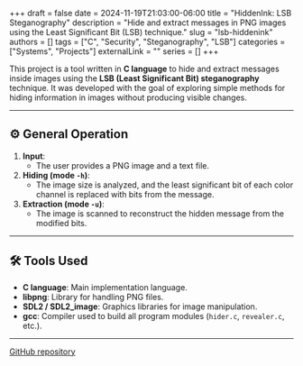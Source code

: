 +++
draft = false
date = 2024-11-19T21:03:00-06:00
title = "HiddenInk: LSB Steganography"
description = "Hide and extract messages in PNG images using the Least Significant Bit (LSB) technique."
slug = "lsb-hiddenink"
authors = []
tags = ["C", "Security", "Steganography", "LSB"]
categories = ["Systems", "Projects"]
externalLink = ""
series = []
+++

This project is a tool written in **C language** to hide and extract messages inside images using the **LSB (Least Significant Bit) steganography** technique. It was developed with the goal of exploring simple methods for hiding information in images without producing visible changes.

---

## ⚙️ General Operation

1. **Input**:
   - The user provides a PNG image and a text file.
2. **Hiding (mode `-h`)**:
   - The image size is analyzed, and the least significant bit of each color channel is replaced with bits from the message.
3. **Extraction (mode `-u`)**:
   - The image is scanned to reconstruct the hidden message from the modified bits.

---

## 🛠️ Tools Used

- **C language**: Main implementation language.
- **libpng**: Library for handling PNG files.
- **SDL2 / SDL2_image**: Graphics libraries for image manipulation.
- **gcc**: Compiler used to build all program modules (`hider.c`, `revealer.c`, etc.).

---

[GitHub repository](https://github.com/c4mdax/LSB-Steganography)
